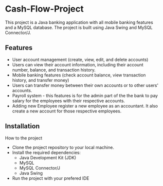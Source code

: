 
# Cash-Flow-Project

This project is a Java banking application with all mobile banking features and a MySQL database. The project is built using Java Swing and MySQL Connector/J.


## Features

- User account management (create, view, edit, and delete accounts)
- Users can view their account information, including their account number, balance, and transaction history.
- Mobile banking features (check account balance, view transaction history, and transfer money)
- Users can transfer money between their own accounts or to other users' accounts.
- Payroll system - this features is for the admin part of the the bank to pay salary for the employees with their respective accounts.
- Adding new Employee register a new employee as an accountant. It also create a new account for those respective employees.


## Installation

How to the project

- Clone the project repository to your local machine.
- Install the required dependencies:
    - Java Development Kit (JDK)
    - MySQL
    - MySQL Connector/J
    - Java Swing
- Run the project with your prefered IDE

